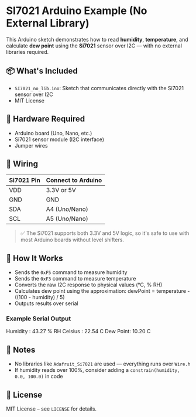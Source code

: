 # SI7021 Arduino Example (No External Library)

This Arduino sketch demonstrates how to read **humidity**, **temperature**, and calculate **dew point** using the **Si7021** sensor over I2C — with no external libraries required.

## 📦 What's Included

- `SI7021_no_lib.ino`: Sketch that communicates directly with the Si7021 sensor over I2C
- MIT License

## 🔧 Hardware Required

- Arduino board (Uno, Nano, etc.)
- Si7021 sensor module (I2C interface)
- Jumper wires

## 🔌 Wiring

| Si7021 Pin | Connect to Arduino |
|------------|--------------------|
| VDD        | 3.3V or 5V         |
| GND        | GND                |
| SDA        | A4 (Uno/Nano)      |
| SCL        | A5 (Uno/Nano)      |

> ✅ The Si7021 supports both 3.3V and 5V logic, so it's safe to use with most Arduino boards without level shifters.

## 🧠 How It Works

- Sends the `0xF5` command to measure humidity
- Sends the `0xF3` command to measure temperature
- Converts the raw I2C response to physical values (°C, % RH)
- Calculates dew point using the approximation: dewPoint = temperature - ((100 - humidity) / 5)
- Outputs results over serial

### Example Serial Output

Humidity : 43.27 % RH Celsius : 22.54 C Dew Point: 10.20 C

## 🧪 Notes

- No libraries like `Adafruit_Si7021` are used — everything runs over `Wire.h`
- If humidity reads over 100%, consider adding a `constrain(humidity, 0.0, 100.0)` in code

## 📜 License

MIT License – see `LICENSE` for details.
